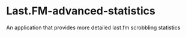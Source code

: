 # Last.FM-advanced-statistics

An application that provides more detailed last.fm scrobbling statistics
